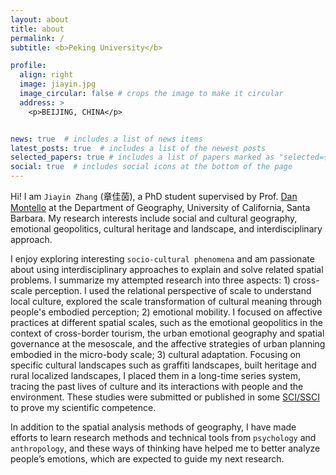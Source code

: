 ```yaml
---
layout: about
title: about
permalink: /
subtitle: <b>Peking University</b>

profile:
  align: right
  image: jiayin.jpg
  image_circular: false # crops the image to make it circular
  address: >
    <p>BEIJING, CHINA</p>


news: true  # includes a list of news items
latest_posts: true  # includes a list of the newest posts
selected_papers: true # includes a list of papers marked as "selected={true}"
social: true  # includes social icons at the bottom of the page
---
```

Hi! I am `Jiayin Zhang` (章佳茵), a PhD student supervised by Prof. [Dan Montello](https://www.geog.ucsb.edu/people/faculty/dan-montello) at the Department of Geography, University of California, Santa Barbara. My research interests include social and cultural geography, emotional geopolitics, cultural heritage and landscape, and interdisciplinary approach.

I enjoy exploring interesting `socio-cultural phenomena` and am passionate about using interdisciplinary approaches to explain and solve related spatial problems. I summarize my attempted research into three aspects: 1) cross-scale perception. I used the relational perspective of scale to understand local culture, explored the scale transformation of cultural meaning through people's embodied perception; 2) emotional mobility. I focused on affective practices at different spatial scales, such as the emotional geopolitics in the context of cross-border tourism, the urban emotional geography and spatial governance at the mesoscale, and the affective strategies of urban planning embodied in the micro-body scale; 3) cultural adaptation. Focusing on specific cultural landscapes such as graffiti landscapes, built heritage and rural localized landscapes, I placed them in a long-time series system, tracing the past lives of culture and its interactions with people and the environment. These studies were submitted or published in some [SCI/SSCI](https://jerrinez.github.io/publications/) to prove my scientific competence.

In addition to the spatial analysis methods of geography, I have made efforts to learn research methods and technical tools from `psychology` and `anthropology`, and these ways of thinking have helped me to better analyze people’s emotions, which are expected to guide my next research.
